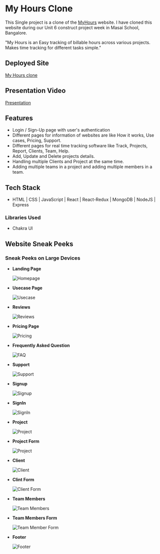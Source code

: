 # My Hours Clone

This Single project is a clone of the [MyHours](https://myhours.com) website. I have cloned this website during our Unit 6 construct project week in Masai School, Bangalore.

"My Hours is an Easy tracking of billable hours across various projects. Makes time tracking for different tasks simple."

## Deployed Site

[My Hours clone](/)

## Presentation Video

[Presentation]()

## Features

- Login / Sign-Up page with user's authentication
- Different pages for information of websites are like How it works, Use cases, Pricing, Support.
- Different pages for real time tracking software like Track, Projects, Report, Clients, Team, Help.
- Add, Update and Delete projects details.
- Handling multiple Clients and Project at the same time.
- Adding multiple teams in a project and adding multiple members in a team.

## Tech Stack

- HTML | CSS | JavaScript | React | React-Redux | MongoDB | NodeJS | Express

### Libraries Used

- Chakra UI


## Website Sneak Peeks

### Sneak Peeks on Large Devices

- **Landing Page**

  ![Homepage](./Website%20sneak%20peeks/Homepage.png?raw=true)

- **Usecase Page**

  ![Usecase](./Website%20sneak%20peeks/Usecase.png?raw=true)

- **Reviews**

  ![Reviews](./Website%20sneak%20peeks/Reviews.png?raw=true)

- **Pricing Page**

  ![Pricing](./Website%20sneak%20peeks/Pricing.png?raw=true)

- **Frequently Asked Question**

  ![FAQ](./Website%20sneak%20peeks/FAQ.png?raw=true)

- **Support**

   ![Support](./Website%20sneak%20peeks/Support.png?raw=true)

- **Signup**

  ![Signup](./Website%20sneak%20peeks/SignUp.png?raw=true)

- **SignIn**

    ![SignIn](./Website%20sneak%20peeks/SignIn.png?raw=true)

<!-- + - **Track Page** + -->

  <!-- +![Track](./Website%20sneak%20peeks/Track.png?raw=true) + -->

- **Project**

    ![Project](./Website%20sneak%20peeks/Project.png?raw=true)
    
- **Project Form**

    ![Project](./Website%20sneak%20peeks/ProjectForm.png?raw=true)    
    
- **Client**

    ![Client](./Website%20sneak%20peeks/Client.png?raw=true)    

- **Clint Form**

    ![Client Form](./Website%20sneak%20peeks/ClientForm.png?raw=true)    

- **Team Members**

    ![Team Members](./Website%20sneak%20peeks/TeamMembers.png?raw=true)    

- **Team Members Form**

    ![Team Member Form](./Website%20sneak%20peeks/TeamMemberForm.png?raw=true)
    

- **Footer**

  ![Footer](./Website%20sneak%20peeks/Footer.png?raw=true)
